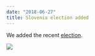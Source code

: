 ```yaml
---
date: "2018-06-27"
title: Slovenia election added
---
```


We added the recent [election](http://www.parlgov.org/explore/svn/election/2018-06-03/).

![](/images/parliament-scotland.jpg)
